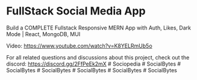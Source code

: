 # FullStack Social Media App

Build a COMPLETE Fullstack Responsive MERN App with Auth, Likes, Dark Mode | React, MongoDB, MUI

Video: https://www.youtube.com/watch?v=K8YELRmUb5o

For all related questions and discussions about this project, check out the discord: https://discord.gg/2FfPeEk2mX
#   S o c i o p e d i a  
 #   S o c i a l B y t e s  
 #   S o c i a l B y t e s  
 #   S o c i a l B y t e s  
 #   S o c i a l B y t e s  
 #   S o c i a l B y t e s  
 #   S o c i a l B y t e s  
 